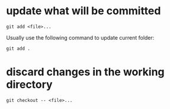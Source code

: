 # update what will be committed
```
git add <file>...
```
Usually use the following command to update current folder:
```
git add .
```

# discard changes in the working directory
```
git checkout -- <file>...
```

